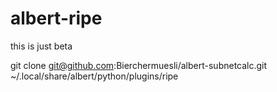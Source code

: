 # albert-ripe

this is just beta



git clone  git@github.com:Bierchermuesli/albert-subnetcalc.git  ~/.local/share/albert/python/plugins/ripe